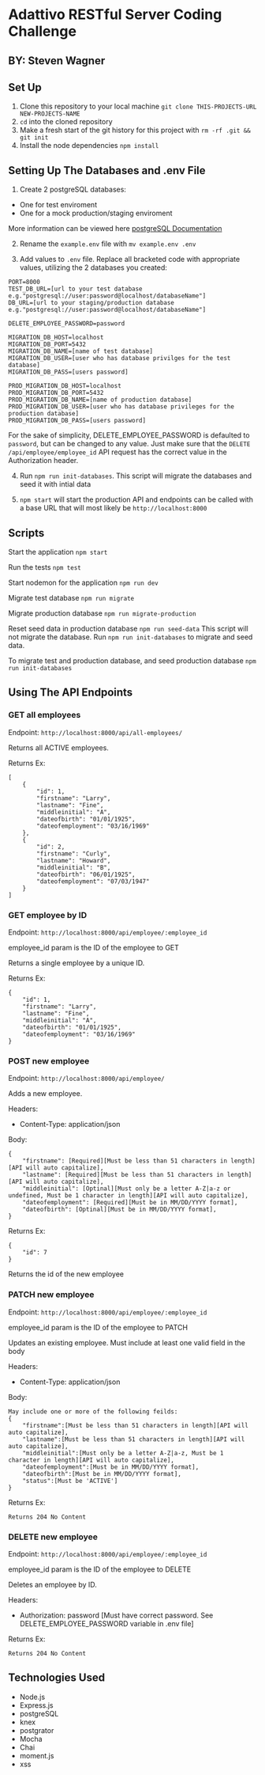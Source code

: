# Adattivo RESTful Server Coding Challenge
## BY: Steven Wagner

## Set Up
1. Clone this repository to your local machine `git clone THIS-PROJECTS-URL NEW-PROJECTS-NAME`
2. `cd` into the cloned repository
3. Make a fresh start of the git history for this project with `rm -rf .git && git init`
4. Install the node dependencies `npm install`

## Setting Up The Databases and .env File

1. Create 2 postgreSQL databases:
* One for test enviroment
* One for a mock production/staging enviroment

More information can be viewed here [postgreSQL Documentation](https://www.postgresql.org/docs/current/app-createdb.html)

2. Rename the `example.env` file with `mv example.env .env`

3. Add values to `.env` file. Replace all bracketed code with appropriate values, utilizing the 2 databases you created:
```
PORT=8000
TEST_DB_URL=[url to your test database e.g."postgresql://user:password@localhost/databaseName"]
DB_URL=[url to your staging/production database e.g."postgresql://user:password@localhost/databaseName"]

DELETE_EMPLOYEE_PASSWORD=password

MIGRATION_DB_HOST=localhost
MIGRATION_DB_PORT=5432
MIGRATION_DB_NAME=[name of test database]
MIGRATION_DB_USER=[user who has database privilges for the test database]
MIGRATION_DB_PASS=[users password]

PROD_MIGRATION_DB_HOST=localhost
PROD_MIGRATION_DB_PORT=5432
PROD_MIGRATION_DB_NAME=[name of production database]
PROD_MIGRATION_DB_USER=[user who has database privileges for the production database]
PROD_MIGRATION_DB_PASS=[users password]
```
For the sake of simplicity, DELETE_EMPLOYEE_PASSWORD is defaulted to `password`, but can be changed to any value. Just make sure that the `DELETE /api/employee/employee_id` API request has the correct value in the Authorization header.

4. Run `npm run init-databases`. This script will migrate the databases and seed it with intial data

5. `npm start` will start the production API and endpoints can be called with a base URL that will most likely be `http://localhost:8000`

## Scripts

Start the application `npm start`

Run the tests `npm test`

Start nodemon for the application `npm run dev`

Migrate test database `npm run migrate`

Migrate production database `npm run migrate-production`

Reset seed data in production database `npm run seed-data` This script will not migrate the database. Run `npm run init-databases` to migrate and seed data.

To migrate test and production database, and seed production database `npm run init-databases`

## Using The API Endpoints

### GET all employees
Endpoint: `http://localhost:8000/api/all-employees/`

Returns all ACTIVE employees.

Returns Ex:
```
[
    {
        "id": 1,
        "firstname": "Larry",
        "lastname": "Fine",
        "middleinitial": "A",
        "dateofbirth": "01/01/1925",
        "dateofemployment": "03/16/1969"
    },
    {
        "id": 2,
        "firstname": "Curly",
        "lastname": "Howard",
        "middleinitial": "B",
        "dateofbirth": "06/01/1925",
        "dateofemployment": "07/03/1947"
    }
]
```

### GET employee by ID
Endpoint: `http://localhost:8000/api/employee/:employee_id`

employee_id param is the ID of the employee to GET

Returns a single employee by a unique ID.

Returns Ex:
```
{
    "id": 1,
    "firstname": "Larry",
    "lastname": "Fine",
    "middleinitial": "A",
    "dateofbirth": "01/01/1925",
    "dateofemployment": "03/16/1969"
}
```

### POST new employee
Endpoint: `http://localhost:8000/api/employee/`

Adds a new employee.

Headers:
* Content-Type: application/json

Body:
```
{
    "firstname": [Required][Must be less than 51 characters in length][API will auto capitalize],
    "lastname": [Required][Must be less than 51 characters in length][API will auto capitalize],
    "middleinitial": [Optinal][Must only be a letter A-Z|a-z or undefined, Must be 1 character in length][API will auto capitalize],
    "dateofemployment": [Required][Must be in MM/DD/YYYY format],
    "dateofbirth": [Optinal][Must be in MM/DD/YYYY format],
}
```

Returns Ex:
```
{
    "id": 7
}
```
Returns the id of the new employee

### PATCH new employee
Endpoint: `http://localhost:8000/api/employee/:employee_id`

employee_id param is the ID of the employee to PATCH

Updates an existing employee. Must include at least one valid field in the body

Headers:
* Content-Type: application/json

Body:
```
May include one or more of the following feilds:
{
    "firstname":[Must be less than 51 characters in length][API will auto capitalize],
    "lastname":[Must be less than 51 characters in length][API will auto capitalize],
    "middleinitial":[Must only be a letter A-Z|a-z, Must be 1 character in length][API will auto capitalize],
    "dateofemployment":[Must be in MM/DD/YYYY format],
    "dateofbirth":[Must be in MM/DD/YYYY format],
    "status":[Must be 'ACTIVE']
}
```

Returns Ex:
```
Returns 204 No Content
```

### DELETE new employee
Endpoint: `http://localhost:8000/api/employee/:employee_id`

employee_id param is the ID of the employee to DELETE

Deletes an employee by ID.

Headers:
* Authorization: password [Must have correct password. See DELETE_EMPLOYEE_PASSWORD variable in .env file]

Returns Ex:
```
Returns 204 No Content
```

## Technologies Used

* Node.js
* Express.js
* postgreSQL
* knex
* postgrator
* Mocha
* Chai
* moment.js
* xss
